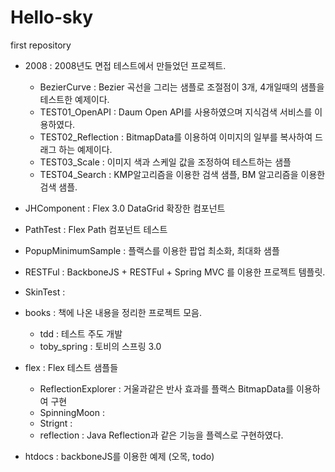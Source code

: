 Hello-sky
=========

first repository

* 2008 : 2008년도 면접 테스트에서 만들었던 프로젝트.
  - BezierCurve : Bezier 곡선을 그리는 샘플로 조절점이 3개, 4개일때의 샘플을 테스트한 예제이다.
  - TEST01_OpenAPI : Daum Open API를 사용하였으며 지식검색 서비스를 이용하였다.
  - TEST02_Reflection : BitmapData를 이용하여 이미지의 일부를 복사하여 드래그 하는 예제이다.
  - TEST03_Scale : 이미지 색과 스케일 값을 조정하여 테스트하는 샘플
  - TEST04_Search : KMP알고리즘을 이용한 검색 샘플, BM 알고리즘을 이용한 검색 샘플.

* JHComponent : Flex 3.0 DataGrid 확장한 컴포넌트

* PathTest : Flex Path 컴포넌트 테스트

* PopupMinimumSample : 플랙스를 이용한 팝업 최소화, 최대화 샘플

* RESTFul : BackboneJS + RESTFul + Spring MVC 를 이용한 프로젝트 템플릿.

* SkinTest :

* books : 책에 나온 내용을 정리한 프로젝트 모음.
  - tdd : 테스트 주도 개발
  - toby_spring : 토비의 스프링 3.0

* flex : Flex 테스트 샘플들
  - ReflectionExplorer : 거울과같은 반사 효과를 플랙스 BitmapData를 이용하여 구현
  - SpinningMoon :
  - Strignt :
  - reflection : Java Reflection과 같은 기능을 플렉스로 구현하였다.

* htdocs : backboneJS를 이용한 예제 (오목, todo)
